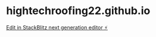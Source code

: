 # hightechroofing22.github.io

[Edit in StackBlitz next generation editor ⚡️](https://stackblitz.com/~/github.com/hightechroofing22/hightechroofing22.github.io)